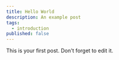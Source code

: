 ```yaml
---
title: Hello World
description: An example post
tags:
  - introduction
published: false
---
```


This is your first post. Don't forget to edit it.
